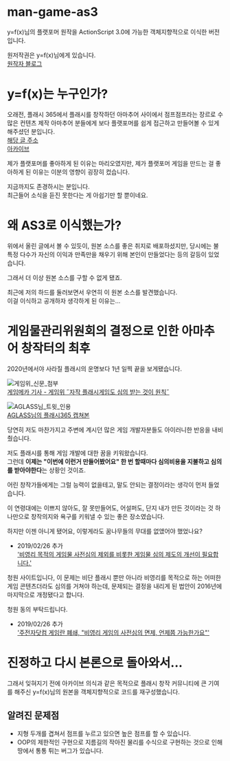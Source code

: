# man-game-as3
y=f(x)님의 플랫포머 원작을 ActionScript 3.0에 가능한 객체지향적으로 이식한 버전입니다.

원저작권은 y=f(x)님에게 있습니다.  
[원작자 블로그](https://blog.naver.com/wnsdh0806)

# y=f(x)는 누구인가?
오래전, 플래시 365에서 플래시를 창작하던 아마추어 사이에서
점프점프라는 장르로 수많은 컨텐츠 제작 아마추어 분들에게
보다 플랫포머를 쉽게 접근하고 만들어볼 수 있게 해주셨던 분입니다.  
[해당 글 주소](http://flash365.dreamx.com/game/view.php?id=flash_study&page=6&sn1=&divpage=1&sn=on&ss=off&sc=off&keyword=y=f(x)&select_arrange=headnum&desc=asc&no=11439)  
[아카이브](https://web.archive.org/web/20190225153835/http://flash365.dreamx.com/game/view.php?id=flash_study&page=6&sn1=&divpage=1&sn=on&ss=off&sc=off&keyword=y=f(x)&select_arrange=headnum&desc=asc&no=11439)

제가 플랫포머를 좋아하게 된 이유는 마리오였지만,
제가 플랫포머 게임을 만드는 걸 좋아하게 된 이유는 이분의 영향이 굉장히 컸습니다.

지금까지도 존경하시는 분입니다.  
최근들어 소식을 듣진 못한다는 게 아쉽기만 할 뿐이네요.

# 왜 AS3로 이식했는가?
위에서 올린 글에서 볼 수 있듯이, 원본 소스를 좋은 취지로 배포하셨지만, 
당시에는 불특정 다수가 자신의 이익과 만족만을 채우기 위해
본인이 만들었다는 등의 갈등이 있었습니다.

그래서 더 이상 원본 소스를 구할 수 없게 됐죠.

최근에 저의 하드를 둘러보면서 우연히 이 원본 소스를 발견했습니다.  
이걸 이식하고 공개하자 생각하게 된 이유는...

# 게임물관리위원회의 결정으로 인한 아마추어 창작터의 최후

2020년에서야 사라질 플래시의 운명보다 1년 일찍 끝을 보게됐습니다.

![게임위_신문_첨부](https://cdn.gamemeca.com/data_center/159/268/20190225173048.jpg)  
[게임메카 기사 - 게임위 ˝자작 플래시게임도 심의 받는 것이 원칙˝](https://www.gamemeca.com/view.php?gid=1531898)

![AGLASS님_트윗_인용](https://pbs.twimg.com/media/D0Qg98jVsAIaXYi?format=jpg&name=900x900)  
[AGLASS님의 플래시365 캡쳐본](https://twitter.com/sohnoh91/status/1100041497720741888)

당연히 저도 마찬가지고 주변에 계시던 많은 게임 개발자분들도 아이러니한 반응을 내비췄습니다.  

저도 플래시를 통해 게임 개발에 대한 꿈을 키워왔습니다.  
그런데 **이제는 "이번에 이런거 만들어봤어요" 한 번 할때마다
심의비용을 지불하고 심의를 받아야한다**는 상황인 것이죠.

어린 창작가들에게는 그럴 능력이 없을테고, 말도 안되는 결정이라는 생각이 먼저 들었습니다.

이 연령대에는 이쁘지 않아도, 잘 못만들어도, 어설퍼도, 단지 내가 만든 것이라는 것 하나만으로
창작의지와 욕구를 키워낼 수 있는 좋은 장소였습니다.

하지만 이젠 아니게 됐어요, 이렇게라도 꿈나무들의 무대를 없앴어야 했었나요?
+ 2019/02/26 추가  
['비영리 목적의 게임물 사전심의 제외를 비롯한 게임물 심의 제도의 개선이 필요합니다.'](https://www1.president.go.kr/petitions/539160)  

청원 사이트입니다, 이 문제는 비단 플래시 뿐만 아니라 비영리를 목적으로 하는 어떠한 게임 콘텐츠더라도
심의를 거쳐야 하는데, 문제되는 결정을 내리게 된 법안이 2016년에 마지막으로 개정됐다고 합니다.

청원 동의 부탁드립니다.

+ 2019/02/26 추가  
['주전자닷컴 게임란 폐쇄, "비영리 게임의 사전심의 면제, 언제쯤 가능한가요"'](http://naver.me/FctcVPrX)  

# 진정하고 다시 본론으로 돌아와서...

그래서 잊혀지기 전에 아카이브 의식과 같은 목적으로
플래시 창작 커뮤니티에 큰 기여를 해주신 y=f(x)님의 원본을
객체지향적으로 코드를 재구성했습니다.

## 알려진 문제점

- 지형 두개를 겹쳐서 점프를 누르고 있으면 높은 점프를 할 수 있습니다.
- OOP의 제한적인 구현으로 지름길의 작아진 물리를 수식으로 구현하는 것으로 인해 땅에서 통통 튀는 버그가 있습니다.
